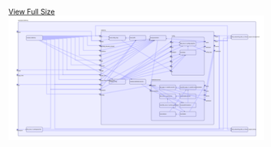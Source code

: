 [View Full Size](https://raw.githubusercontent.com/mingfang/terraform-k8s-modules/master/examples/rabbitmq/diagram.svg?sanitize=true)<img src="diagram.svg"/>
